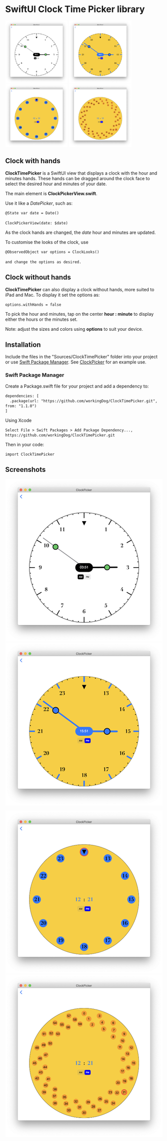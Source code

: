 
# SwiftUI Clock Time Picker library

<p float="left">
  <img src="Images/picture1.png"  width="200"  height="200" />
  <img src="Images/picture3.png"  width="200"  height="200" /> 
  <img src="Images/picture4.png"  width="200"  height="200" />
  <img src="Images/picture5.png"  width="200"  height="200" />
</p>

## Clock with hands

**ClockTimePicker** is a SwiftUI view that displays a clock with the hour and minutes hands.
These hands can be dragged around the clock face to select the desired hour and minutes of your date.

The main element is **ClockPickerView.swift**.

Use it like a *DatePicker*, such as:

    @State var date = Date()
    
    ClockPickerView(date: $date)

As the clock hands are changed, the *date* hour and minutes are updated.

To customise the looks of the clock, use 

    @ObservedObject var options = ClockLooks()
    
    and change the options as desired.
    
## Clock without hands

**ClockTimePicker** can also display a clock without hands, more suited to iPad and Mac. To display it set the options as:

    options.withHands = false    

To pick the hour and minutes, tap on the center **hour : minute** to display either the hours or the minutes set.

Note: adjust the sizes and colors using **options** to suit your device.


## Installation

Include the files in the "Sources/ClockTimePicker" folder into your project or use [Swift Package Manager](https://github.com/apple/swift-package-manager). See [ClockPicker](https://github.com/workingDog/ClockPicker) for an example use.

### Swift Package Manager

Create a Package.swift file for your project and add a dependency to:

    dependencies: [
      .package(url: "https://github.com/workingDog/ClockTimePicker.git", from: "1.1.0")
    ]

Using Xcode

    Select File > Swift Packages > Add Package Dependency...,
    https://github.com/workingDog/ClockTimePicker.git


Then in your code:

    import ClockTimePicker
      
      
## Screenshots

![im01](Images/picture1.png)  ![im03](Images/picture3.png) 


![im04](Images/picture4.png)   ![im05](Images/picture5.png)  
